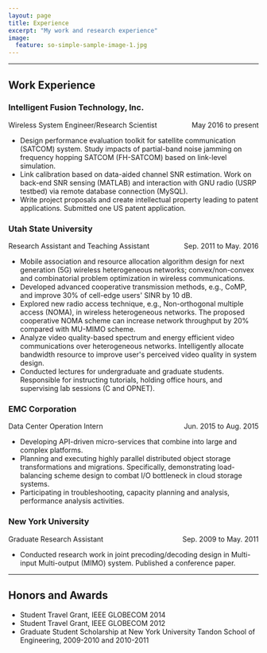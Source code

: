 ```yaml
---
layout: page
title: Experience
excerpt: "My work and research experience"
image:
  feature: so-simple-sample-image-1.jpg
---
```


---

## Work Experience
### Intelligent Fusion Technology, Inc.

<p style="text-align:left;">
Wireless System Engineer/Research Scientist<span style="float:right;">
May 2016 to present</span>
</p>

* Design performance evaluation toolkit for satellite communication (SATCOM) system. Study impacts of partial-band noise jamming on frequency hopping SATCOM (FH-SATCOM) based on link-level simulation.
* Link calibration based on data-aided channel SNR estimation. Work on back-end SNR sensing (MATLAB) and interaction with GNU radio (USRP testbed) via remote database connection (MySQL).
* Write project proposals and create intellectual property leading to patent applications. Submitted one US patent application.

### Utah State University

<p style="text-align:left;">
Research Assistant and Teaching Assistant<span style="float:right;">
Sep. 2011 to May. 2016</span>
</p>

* Mobile association and resource allocation algorithm design for next generation (5G) wireless heterogeneous networks; convex/non-convex and combinatorial problem optimization in wireless communications.
* Developed advanced cooperative transmission methods, e.g., CoMP, and improve 30% of cell-edge users' SINR by 10 dB.
* Explored new radio access technique, e.g., Non-orthogonal multiple access (NOMA), in wireless heterogeneous networks. The proposed cooperative NOMA scheme can increase network throughput by 20% compared with MU-MIMO scheme.
* Analyze video quality-based spectrum and energy efficient video communications over heterogeneous networks. Intelligently allocate bandwidth resource to improve user's perceived video quality in system design.
* Conducted lectures for undergraduate and graduate students. Responsible for instructing tutorials, holding office hours, and supervising lab sessions (C and OPNET).

### EMC Corporation

<p style="text-align:left;">
Data Center Operation Intern<span style="float:right;">
Jun. 2015 to Aug. 2015</span>
</p>

* Developing API-driven micro-services that combine into large and complex platforms.
* Planning and executing highly parallel distributed object storage transformations and migrations. Specifically, demonstrating load-balancing scheme design to combat I/O bottleneck in cloud storage systems.
* Participating in troubleshooting, capacity planning and analysis, performance analysis activities.

### New York University

<p style="text-align:left;">
Graduate Research Assistant<span style="float:right;">
Sep. 2009 to May. 2011</span>
</p>

* Conducted research work in joint precoding/decoding design in Multi-input Multi-output (MIMO) system. Published a conference paper.

---

## Honors and Awards

* Student Travel Grant, IEEE GLOBECOM 2014
* Student Travel Grant, IEEE GLOBECOM 2012
* Graduate Student Scholarship at New York University Tandon School of Engineering, 2009-2010 and 2010-2011
